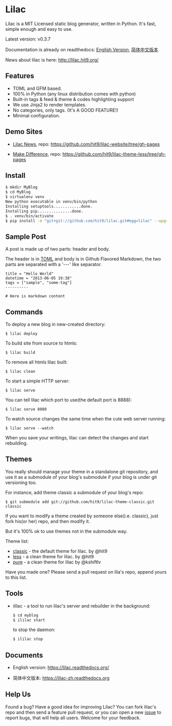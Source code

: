 Lilac
=====

Lilac is a MIT Licensed static blog generator, written in Python. It's fast, simple enough and easy to use.

Latest version: v0.3.7

Documentation is already on readthedocs: [English Version](https://lilac.readthedocs.org/), [简体中文版本](https://lilac-zh.readthedocs.org)

News about lilac is here: http://lilac.hit9.org/

Features
--------

- TOML and GFM based.
- 100% in Python (any linux distribution comes with python)
- Built-in tags & feed & theme & codes highlighting support
- We use Jinja2 to render templates.
- No categories, only tags. (It's A GOOD FEATURE!)
- Minimal configuration.

Demo Sites
----------

- [Lilac News](http://lilac.hit9.org/), repo: https://github.com/hit9/lilac-website/tree/gh-pages

- [Make Difference](http://lilac-less.hit9.org/), repo: https://github.com/hit9/lilac-theme-less/tree/gh-pages

Install
-------

```bash
$ mkdir MyBlog
$ cd MyBlog
$ virtualenv venv
New python executable in venv/bin/python
Installing setuptools............done.
Installing pip...............done.
$ . venv/bin/activate
$ pip install -e "git+git://github.com/hit9/lilac.git#egg=lilac" --upgrade
```

Sample Post
-----------

A post is made up of two parts: header and body.

The header is in [TOML](https://github.com/mojombo/toml) and body is in Github Flavored Markdown,
the two parts are separated with a '---' like separator.

```
title = "Hello World"
datetime = "2013-06-05 19:38"
tags = ["sample", "some-tag"]
----------

# Here is markdown content
```

Commands
---------

To deploy a new blog in new-created directory:

    $ lilac deploy

To build site from source to htmls:

    $ lilac build

To remove all htmls lilac built:

    $ lilac clean

To start a simple HTTP server:

    $ lilac serve

You can tell lilac which port to use(the default port is 8888):

    $ lilac serve 8080

To watch source changes the same time when the cute web server running:

    $ lilac serve --watch

When you save your writings, lilac can detect the changes and start rebuilding.

Themes
------

You really should manage your theme in a standalone git repository, and use it as a submodule of your blog's
submodule if your blog is under git versioning too.

For instance, add theme classic a submodule of your blog's repo:

    $ git submodule add git://github.com/hit9/lilac-theme-classic.git classic

If you want to modify a theme created by someone else(i.e. classic), just fork his(or her) repo, and then modify it.

But it's 100% ok to use themes not in the submodule way.

Theme list:

- [classic](https://github.com/hit9/lilac-theme-classic) - the default theme for lilac. by @hit9
- [less](https://github.com/hit9/lilac-theme-less) - a clean theme for lilac. by @hit9
- [pure](https://github.com/kshiftlv/lilac-theme-pure) - a clean theme for lilac by @kshiftlv

Have you made one? Please send a pull request on lila's repo, append yours to this list.

Tools
-------

- ililac - a tool to run lilac's server and rebuilder in the background:

  ```bash
  $ cd myblog
  $ ililac start
  ```

  to stop the daemon:

  ```bash
  $ ililac stop
  ```

Documents
---------

- English version: https://lilac.readthedocs.org/

- 简体中文版本: https://lilac-zh.readthedocs.org

Help Us
-------

Found a bug? Have a good idea for improving Lilac?
You can fork lilac's repo and then send a feature pull request, or you can open a new
[issue](https://github.com/hit9/lilac/issues) to report bugs, that will help all users. Welcome for your feedback.
